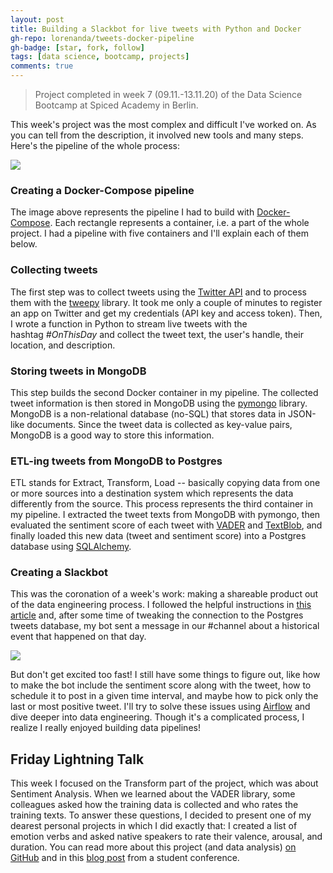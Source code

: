 ```yaml
---
layout: post
title: Building a Slackbot for live tweets with Python and Docker 
gh-repo: lorenanda/tweets-docker-pipeline
gh-badge: [star, fork, follow]
tags: [data science, bootcamp, projects]
comments: true
---
```


>Project completed in week 7 (09.11.-13.11.20) of the Data Science Bootcamp at Spiced Academy in Berlin.

This week's project was the most complex and difficult I've worked on. As you can tell from the description, it involved new tools and many steps. Here's the pipeline of the whole process:

[![](https://lorenaciutacu.files.wordpress.com/2020/11/20201113_1724016109705519843710741-e1605456158415.jpg?w=1024)](https://lorenaciutacu.files.wordpress.com/2020/11/20201113_1724016109705519843710741-e1605456158415.jpg)

### Creating a Docker-Compose pipeline

The image above represents the pipeline I had to build with [Docker-Compose](https://docs.docker.com/compose/). Each rectangle represents a container, i.e. a part of the whole project. I had a pipeline with five containers and I'll explain each of them below.

### Collecting tweets

The first step was to collect tweets using the [Twitter API](https://developer.twitter.com/en/docs/twitter-api) and to process them with the [tweepy](https://www.tweepy.org/) library. It took me only a couple of minutes to register an app on Twitter and get my credentials (API key and access token). Then, I wrote a function in Python to stream live tweets with the hashtag *#OnThisDay* and collect the tweet text, the user's handle, their location, and description.

### Storing tweets in MongoDB

This step builds the second Docker container in my pipeline. The collected tweet information is then stored in MongoDB using the [pymongo](https://pymongo.readthedocs.io/en/stable/) library. MongoDB is a non-relational database (no-SQL) that stores data in JSON-like documents. Since the tweet data is collected as key-value pairs, MongoDB is a good way to store this information.

### ETL-ing tweets from MongoDB to Postgres

ETL stands for Extract, Transform, Load -- basically copying data from one or more sources into a destination system which represents the data differently from the source. This process represents the third container in my pipeline. I extracted the tweet texts from MongoDB with pymongo, then evaluated the sentiment score of each tweet with [VADER](https://pypi.org/project/vaderSentiment/) and [TextBlob](https://textblob.readthedocs.io/en/dev/index.html), and finally loaded this new data (tweet and sentiment score) into a Postgres database using [SQLAlchemy](https://www.sqlalchemy.org/).

### Creating a Slackbot

This was the coronation of a week's work: making a shareable product out of the data engineering process. I followed the helpful instructions in [this article](https://slack.com/intl/en-de/help/articles/115005265703-Create-a-bot-for-your-workspace) and, after some time of tweaking the connection to the Postgres tweets database, my bot sent a message in our #channel about a historical event that happened on that day.

[![](https://lorenaciutacu.files.wordpress.com/2020/11/20201115_1759485409966206226208131.jpg?w=734)](https://lorenaciutacu.files.wordpress.com/2020/11/20201115_1759485409966206226208131.jpg)

But don't get excited too fast! I still have some things to figure out, like how to make the bot include the sentiment score along with the tweet, how to schedule it to post in a given time interval, and maybe how to pick only the last or most positive tweet. I'll try to solve these issues using [Airflow](https://airflow.apache.org/) and dive deeper into data engineering. Though it's a complicated process, I realize I really enjoyed building data pipelines!

Friday Lightning Talk
---------------------

This week I focused on the Transform part of the project, which was about Sentiment Analysis. When we learned about the VADER library, some colleagues asked how the training data is collected and who rates the training texts. To answer these questions, I decided to present one of my dearest personal projects in which I did exactly that: I created a list of emotion verbs and asked native speakers to rate their valence, arousal, and duration. You can read more about this project (and data analysis) [on GitHub](https://github.com/lorenanda/psych-verbs) and in this [blog post](/2018-08-04-poster-linguistik-meetup-potsdam/) from a student conference.